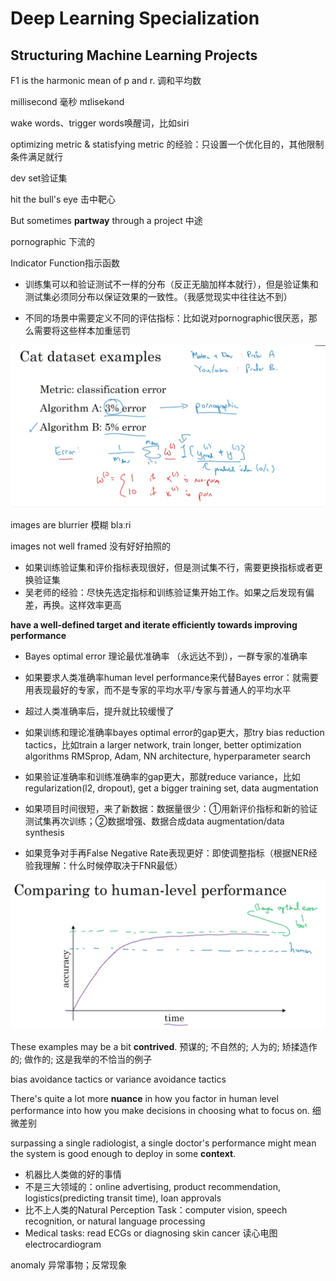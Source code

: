 # Deep Learning Specialization 

## Structuring Machine Learning Projects

F1 is the harmonic mean of p and r. 调和平均数

millisecond 毫秒 mɪlisekənd

wake words、trigger words唤醒词，比如siri

optimizing metric & statisfying metric 的经验：只设置一个优化目的，其他限制条件满足就行

dev set验证集

hit the bull's eye 击中靶心

But sometimes **partway** through a project 中途

pornographic 下流的

Indicator Function指示函数 

- 训练集可以和验证测试不一样的分布（反正无脑加样本就行），但是验证集和测试集必须同分布以保证效果的一致性。（我感觉现实中往往达不到）

- 不同的场景中需要定义不同的评估指标：比如说对pornographic很厌恶，那么需要将这些样本加重惩罚



![image-20210513215445312](images/image-20210513215445312.png)

images are blurrier  模糊 blɜːri

images not well framed 没有好好拍照的

- 如果训练验证集和评价指标表现很好，但是测试集不行，需要更换指标或者更换验证集
- 吴老师的经验：尽快先选定指标和训练验证集开始工作。如果之后发现有偏差，再换。这样效率更高

**have a well-defined target and iterate efficiently towards improving performance**

- Bayes optimal error 理论最优准确率 （永远达不到），一群专家的准确率

- 如果要求人类准确率human level performance来代替Bayes error：就需要用表现最好的专家，而不是专家的平均水平/专家与普通人的平均水平

- 超过人类准确率后，提升就比较缓慢了
- 如果训练和理论准确率bayes optimal error的gap更大，那try bias reduction tactics，比如train a larger network, train longer, better optimization algorithms RMSprop, Adam, NN architecture, hyperparameter search
- 如果验证准确率和训练准确率的gap更大，那就reduce variance，比如regularization(l2, dropout), get a bigger training set, data augmentation
- 如果项目时间很短，来了新数据：数据量很少：①用新评价指标和新的验证测试集再次训练；②数据增强、数据合成data augmentation/data synthesis
- 如果竞争对手再False Negative Rate表现更好：即使调整指标（根据NER经验我理解：什么时候停取决于FNR最低）

![image-20210513222114025](images/image-20210513222114025.png)

These examples may be a bit **contrived**.  预谋的; 不自然的; 人为的; 矫揉造作的; 做作的;  这是我举的不恰当的例子

bias avoidance tactics or variance avoidance tactics

There's quite a lot more **nuance** in how you factor in human level performance into how you make decisions in choosing what to focus on. 细微差别

surpassing a single radiologist, a single doctor's performance might mean the system is good enough to deploy in some **context**. 

- 机器比人类做的好的事情
- 不是三大领域的：online advertising, product recommendation, logistics(predicting transit time), loan approvals
- 比不上人类的Natural Perception Task：computer vision, speech recognition, or natural language processing 
- Medical tasks: read ECGs or diagnosing skin cancer 读心电图electrocardiogram



anomaly 异常事物；反常现象

